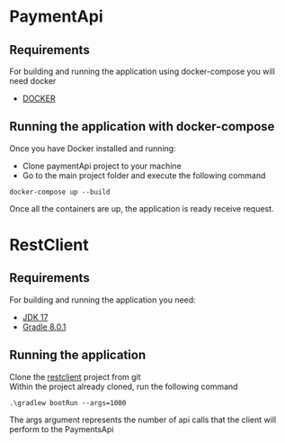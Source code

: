 # PaymentApi

## Requirements

For building and running the application using docker-compose you will need docker

- [DOCKER](https://www.docker.com/products/docker-desktop/)

## Running the application with docker-compose

Once you have Docker installed and running:

- Clone paymentApi project to your machine
- Go to the main project folder and execute the following command

```shell
docker-compose up --build
```
Once all the containers are up, the application is ready receive request.

# RestClient

## Requirements
For building and running the application you need:

- [JDK 17](https://www.oracle.com/java/technologies/javase/jdk17-archive-downloads.html)
- [Gradle 8.0.1](https://gradle.org/releases/)

## Running the application
Clone the [restclient](https://github.com/njrizzotti/restclient.git) project from git  
Within the project already cloned, run the following command

```shell
.\gradlew bootRun --args=1000
```

The args argument represents the number of api calls that the client will perform to the PaymentsApi
